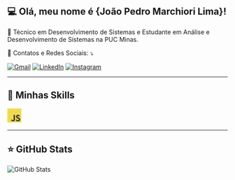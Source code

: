 ## 💻 Olá, meu nome é {João Pedro Marchiori Lima}!


📕 Técnico em Desenvolvimento de Sistemas e Estudante em Análise e Desenvolvimento de Sistemas na PUC Minas.

<p align="left">
    💬 Contatos e Redes Sociais: ⤵️
  </p>
  
  <p align="left">
    <a href="#" title="Gmail">
    <img src="https://img.shields.io/badge/-Gmail-FF0000?style=flat-square&labelColor=FF0000&logo=gmail&logoColor=white&link=jplmarchiori@gmail.com" alt="Gmail"/></a>
    <a href="#" title="LinkedIn">
    <img src="https://img.shields.io/badge/-Linkedin-0e76a8?style=flat-square&logo=Linkedin&logoColor=white&link=https://www.linkedin.com/in/joão-marchiori-61aab822b/" alt="LinkedIn"/></a>
    <a href="#" title="Instagram">
    <img src="https://img.shields.io/badge/-Instagram-DF0174?style=flat-square&labelColor=DF0174&logo=instagram&logoColor=white&link=https://www.instagram.com/jpmarchiori_/" alt="Instagram"/></a>
  </p>

---

## 🚀 Minhas Skills

<code><img height="32" src="https://raw.githubusercontent.com/github/explore/80688e429a7d4ef2fca1e82350fe8e3517d3494d/topics/javascript/javascript.png" alt="Javascript"/></code>

---

## ⭐ GitHub Stats

![GitHub Stats](https://github-readme-stats.vercel.app/api?username=JPMarchioriL&show_icons=true)
